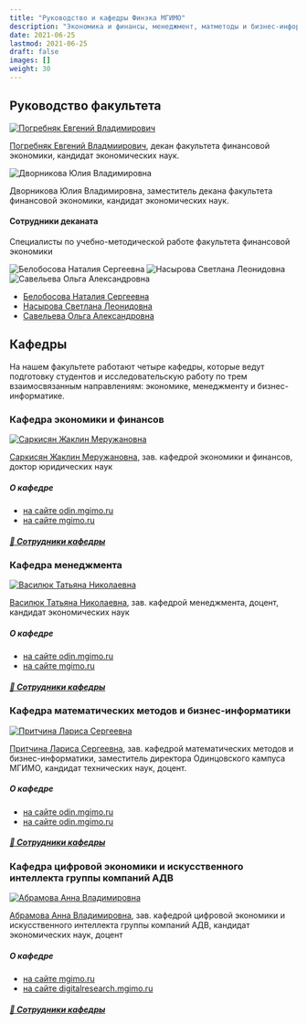 ```yaml
---
title: "Руководство и кафедры Финэка МГИМО"
description: "Экономика и финансы, менеджмент, матметоды и бизнес-информатика, искусственный интеллект."
date: 2021-06-25
lastmod: 2021-06-25
draft: false
images: []
weight: 30
---
```


## Руководство факультета

<a href="https://mgimo.ru/people/pogrebnyak/" class="float-left mr-3 pt-2">
<img
    src="https://mgimo.ru/upload/iblock/341/pogrebnyak.jpg"
    alt="Погребняк Евгений Владимирович"
    title="Погребняк Евгений Владимирович"
    class="rounded-photo"
/>
</a>

[Погребняк Евгений Владмиирович](https://mgimo.ru/people/pogrebnyak/), декан факультета финансовой экономики, кандидат экономических наук.

<div class="float-left mr-3 pt-2">
<img 
    src="/finec-mgimo-v2/images/person/dvornikova.jpg"
    alt="Дворникова Юлия Владимировна"
    title="Дворникова Юлия Владимировна"
    class="rounded-photo"
/>
</div>

Дворникова Юлия Владимировна, заместитель декана факультета финансовой экономики,
кандидат экономических наук.

#### Сотрудники деканата

Специалисты по учебно-методической работе факультета финансовой экономики

<img 
    src="https://mgimo.ru/upload/iblock/479/belosobova%20natalia.png"
    alt="Белобосова Наталия Сергеевна"
    title="Белобосова Наталия Сергеевна"
    class="rounded-photo"
/> <img 
    src="https://mgimo.ru/upload/iblock/080/nasirova.jpg"
    alt="Насырова Светлана Леонидовна"
    title="Насырова Светлана Леонидовна"
    class="rounded-photo"
/> <img 
    src="https://mgimo.ru/upload/iblock/3a9/o.saveljeva.jpg"
    alt="Савельева Ольга Александровна"
    title="Савельева Ольга Александровна"
    class="rounded-photo"
/>

- [Белобосова Наталия Сергеевна](https://mgimo.ru/people/belobosova/)
- [Насырова Светлана Леонидовна](https://mgimo.ru/people/nasyrova/)
- [Савельева Ольга Александровна](https://mgimo.ru/people/saveleva-olga/)

## Кафедры

На нашем факультете работают четыре кафедры, которые ведут подготовку студентов и исследовательскую работу по трем взаимосвязанным направлениям: экономике, менеджменту и бизнес-информатике.

### Кафедра экономики и финансов

<a href="https://mgimo.ru/people/sarkisyan-zhaklin/" class="float-left mr-3 pt-2">
<img
    src="/finec-mgimo-v2/images/person/sarkisyan.jpg"
    alt="Саркисян Жаклин Меружановна"
    title="Саркисян Жаклин Меружановна"
    class="rounded-photo"
/>
</a>

[Саркисян Жаклин Меружановна](https://mgimo.ru/people/sarkisyan-zhaklin/),
зав. кафедрой экономики и финансов, доктор юридических наук

##### О кафедре

- [на сайте odin.mgimo.ru](https://odin.mgimo.ru/fakultet-finansovoj-ekonomiki/kafedra-ekonomiki-i-finansov/)
- [на сайте mgimo.ru](https://mgimo.ru/study/faculty/ffe/kef/)

##### [:blue_book: Сотрудники кафедры](https://mgimo.ru/study/faculty/ffe/kef/employees/)

### Кафедра менеджмента

<a href="https://mgimo.ru/people/vasilyuk/" class="float-left mr-3 pt-2">
  <img
    src="https://mgimo.ru/upload/iblock/858/Vasilyuk.jpg"
    alt="Василюк Татьяна Николаевна"
    title="Василюк Татьяна Николаевна"
    class="rounded-photo"
  />
</a>

[Василюк Татьяна Николаевна](https://mgimo.ru/people/vasilyuk/), зав. кафедрой менеджмента, доцент, кандидат экономических наук

##### О кафедре

- [на сайте odin.mgimo.ru](https://odin.mgimo.ru/fakultet-finansovoj-ekonomiki/kafedra-menedzhmenta/)
- [на сайте mgimo.ru](https://mgimo.ru/study/faculty/ffe/kmen/)

##### [:blue_book: Сотрудники кафедры](https://mgimo.ru/study/faculty/ffe/kmen/employees/)

### Кафедра математических методов и бизнес-информатики

<a href="https://mgimo.ru/people/pritchina/" class="float-left mr-3 pt-2">
  <img
    src="https://mgimo.ru/upload/iblock/4fe/pritchina.jpg"
    alt="Притчина Лариса Сергеевна"
    title="Притчина Лариса Сергеевна"
    class="rounded-photo"
  />
</a>

[Притчина Лариса Сергеевна](https://mgimo.ru/people/vasilyuk/),
зав. кафедрой математических методов и бизнес-информатики,
заместитель директора Одинцовского кампуса МГИМО,
кандидат технических наук, доцент.

##### О кафедре

- [на сайте odin.mgimo.ru](https://odin.mgimo.ru/fakultet-finansovoj-ekonomiki/kafedra-matematicheskikh-metodov-i-biznes-informatiki)
- [на сайте odin.mgimo.ru](https://mgimo.ru/study/faculty/ffe/kmmbi/)

##### [:blue_book: Сотрудники кафедры](https://mgimo.ru/study/faculty/ffe/kmmbi/employees/)

### Кафедра цифровой экономики и искусственного интеллекта группы компаний АДВ

<a href="https://mgimo.ru/people/abramova-anna/" class="float-left mr-3 pt-2">
  <img
    src="https://mgimo.ru/upload/iblock/886/886ee3acf577dc8d005e2ad24615f1ff.jpg"
    alt="Абрамова Анна Владимировна"
    title="Абрамова Анна Владимировна"
    class="rounded-photo"
  />
</a>

[Абрамова Анна Владимировна](https://mgimo.ru/people/abramova-anna/),
зав. кафедрой цифровой экономики и искусственного интеллекта группы компаний АДВ,
кандидат экономических наук, доцент

##### О кафедре

- [на сайте mgimo.ru](https://mgimo.ru/study/faculty/ffe/kafadv/)
- [на сайте digitalresearch.mgimo.ru](https://digitalresearch.mgimo.ru/)

##### [:blue_book: Сотрудники кафедры](https://mgimo.ru/study/faculty/ffe/kafadv/employees/)
